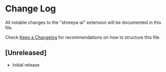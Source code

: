 # Change Log

All notable changes to the "shreeya-ai" extension will be documented in this file.

Check [Keep a Changelog](http://keepachangelog.com/) for recommendations on how to structure this file.

## [Unreleased]

- Initial release